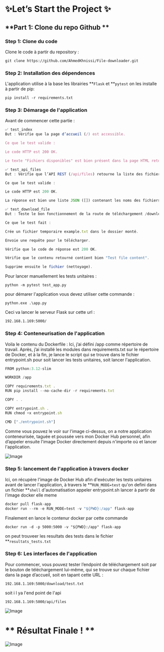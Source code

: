 # ✨Let’s Start the Project ✨
## **Part 1: Clone du repo Github **
### **Step 1: Clone du code**
Clone le code à partir du repository :

```
git clone https://github.com/AhmedKhnissi/File-downloader.git
```
### **Step 2: Installation des dépendences**

L'application utilise à la base les librairies **`Flask` et **`pytest` on les installe à partir de pip:
 
```
pip install -r requirements.txt
```

### **Step 3: Démarage de l'application**
Avant de commencer cette partie :
```jsx
✅ test_index
But : Vérifie que la page d’accueil (/) est accessible.

Ce que le test valide :

Le code HTTP est 200 OK.

Le texte "Fichiers disponibles" est bien présent dans la page HTML retournée.
```

```jsx
✅ test_api_files
But : Vérifie que l’API REST (/api/files) retourne la liste des fichiers.

Ce que le test valide :

Le code HTTP est 200 OK.

La réponse est bien une liste JSON ([]) contenant les noms des fichiers dans le volume.
```

```jsx
✅ test_download_file
But : Teste le bon fonctionnement de la route de téléchargement /download/<filename>.

Ce que le test fait :

Crée un fichier temporaire example.txt dans le dossier monté.

Envoie une requête pour le télécharger.

Vérifie que le code de réponse est 200 OK.

Vérifie que le contenu retourné contient bien "Test file content".

Supprime ensuite le fichier (nettoyage).
```

Pour lancer manuellement les tests unitaires : 
```
python -m pytest test_app.py
```

pour démarer l'application vous devez utiliser cette commande : 

```
python.exe .\app.py
```
Ceci va lancer le serveur Flask sur cette url : 

```
192.168.1.169:5000/
```

### **Step 4: Conteneurisation de l'application**
Voila le contenu du Dockerfile :
Ici, j’ai défini /app comme répertoire de travail. Après, j’ai installé les modules dans requirements.txt sur le répertoire de Docker, et à la fin, je lance le script qui se trouve dans le fichier entrypoint.sh pour soit lancer les tests unitaires, soit lancer l'application.

```jsx
FROM python:3.12-slim

WORKDIR /app

COPY requirements.txt .
RUN pip install --no-cache-dir -r requirements.txt

COPY . .

COPY entrypoint.sh .
RUN chmod +x entrypoint.sh

CMD ["./entrypoint.sh"]

```

Comme vous pouvez le voir sur l'image ci-dessus, on a notre application conteneurisée, taguée et poussée vers mon Docker Hub personnel, afin d’appeler ensuite l'image Docker directement depuis n'importe où et lancer l'application.

![Image](https://github.com/user-attachments/assets/3de195e9-1bdc-4865-96e5-6611c14298e3)


### **Step 5: lancement de l'application à travers docker**

Ici, on récupère l'image de Docker Hub afin d'exécuter les tests unitaires avant de lancer l'application,
à travers le  **`RUN_MODE=test` qu'on defini dans un fichier **`shell` d'automatisation appeler entrypoint.sh lancer à partir de l'image docker elle meme 
```jsx
docker pull flask-app
docker run --rm -e RUN_MODE=test -v "${PWD}:/app" flask-app
```

Finalement en lance le contenur docker par cette commande 

```
docker run -d -p 5000:5000 -v "${PWD}:/app" flask-app

```

on peut trouveer les resultats des tests dans le fichier **`resultats_tests.txt` 


### **Step 6: Les interfaces de l'application**

Pour commencer, vous pouvez tester l’endpoint de téléchargement soit par le bouton de téléchargement lui-même, qui se trouve sur chaque fichier dans la page d’accueil, soit en tapant cette URL :
```
192.168.1.169:5000/download/test.txt
```

soit i l ya l'end point de l'api
```
192.168.1.169:5000/api/files
```
![Image](https://github.com/user-attachments/assets/421543c1-b56a-4587-a6d4-3d76952e3ed9)

# **  Résultat Finale ! **  
![Image](https://github.com/user-attachments/assets/f5b13e4c-9860-4f0f-8a90-254a8ac2b85a)
